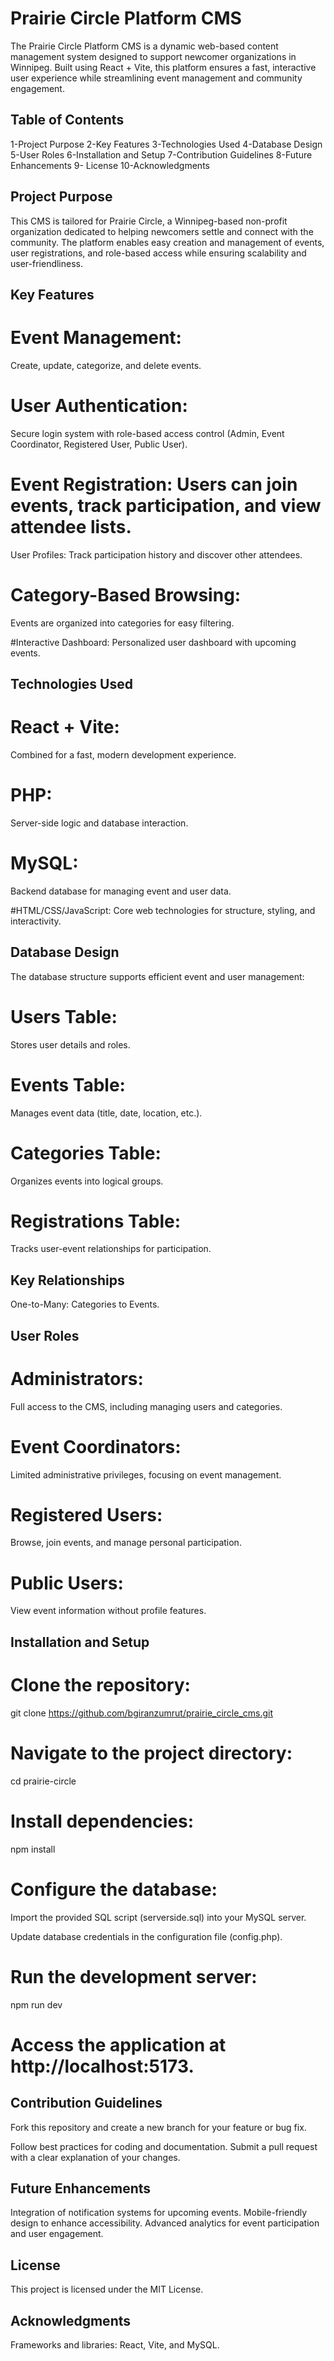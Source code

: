 
# Prairie Circle Platform CMS

The Prairie Circle Platform CMS is a dynamic web-based content management system designed to support newcomer organizations in Winnipeg. Built using React + Vite, this platform ensures a fast, interactive user experience while streamlining event management and community engagement.

## Table of Contents

1-Project Purpose
2-Key Features
3-Technologies Used
4-Database Design
5-User Roles
6-Installation and Setup
7-Contribution Guidelines
8-Future Enhancements
9- License
10-Acknowledgments

## Project Purpose

This CMS is tailored for Prairie Circle, a Winnipeg-based non-profit organization dedicated to helping newcomers settle and connect with the community. The platform enables easy creation and management of events, user registrations, and role-based access while ensuring scalability and user-friendliness.


## Key Features
# Event Management: 
Create, update, categorize, and delete events.

# User Authentication:
 Secure login system with role-based access control (Admin, Event Coordinator, Registered User, Public User).

# Event Registration: Users can join events, track participation, and view attendee lists.
User Profiles: Track participation history and discover other attendees.

# Category-Based Browsing: 
Events are organized into categories for easy filtering.

#Interactive Dashboard: 
Personalized user dashboard with upcoming events.

## Technologies Used

# React + Vite: 
Combined for a fast, modern development experience.

# PHP: 
Server-side logic and database interaction.

# MySQL: 
Backend database for managing event and user data.

#HTML/CSS/JavaScript:
 Core web technologies for structure, styling, and interactivity.
##  Database Design

The database structure supports efficient event and user management:

# Users Table:
 Stores user details and roles.

# Events Table: 
Manages event data (title, date, location, etc.).

# Categories Table: 
Organizes events into logical groups.

# Registrations Table: 
Tracks user-event relationships for participation.

## Key Relationships
One-to-Many: Categories to Events.

## User Roles

# Administrators:
Full access to the CMS, including managing users and categories.

# Event Coordinators:
Limited administrative privileges, focusing on event management.

# Registered Users:
Browse, join events, and manage personal participation.

# Public Users:
View event information without profile features.
## Installation and Setup

# Clone the repository:

git clone https://github.com/bgiranzumrut/prairie_circle_cms.git

# Navigate to the project directory:

cd prairie-circle

# Install dependencies:

npm install

#  Configure the database:

Import the provided SQL script (serverside.sql) into your MySQL server.

Update database credentials in the configuration file (config.php).

# Run the development server:

npm run dev

# Access the application at http://localhost:5173.

## Contribution Guidelines

Fork this repository and create a new branch for your feature or bug fix.

Follow best practices for coding and documentation.
Submit a pull request with a clear explanation of your changes.
##  Future Enhancements

Integration of notification systems for upcoming events.
Mobile-friendly design to enhance accessibility.
Advanced analytics for event participation and user engagement.
## License

This project is licensed under the MIT License.
## Acknowledgments

Frameworks and libraries: React, Vite, and MySQL.
